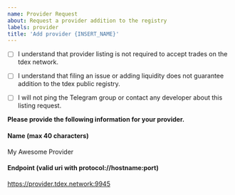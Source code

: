 ```yaml
---
name: Provider Request
about: Request a provider addition to the registry
labels: provider
title: 'Add provider {INSERT_NAME}'
---
```


- [ ] I understand that provider listing is not required to accept trades on the tdex network.
- [ ] I understand that filing an issue or adding liquidity does not guarantee addition to the tdex public registry.
- [ ] I will not ping the Telegram group or contact any developer about this listing request.




**Please provide the following information for your provider.**

#### Name (max 40 characters)
My Awesome Provider

#### Endpoint (valid uri with protocol://hostname:port)
https://provider.tdex.network:9945
